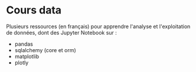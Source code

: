 # Cours data

Plusieurs ressources (en français) pour apprendre l'analyse et l'exploitation de données, dont des Jupyter Notebook sur :
- pandas
- sqlalchemy (core et orm)
- matplotlib
- plotly
